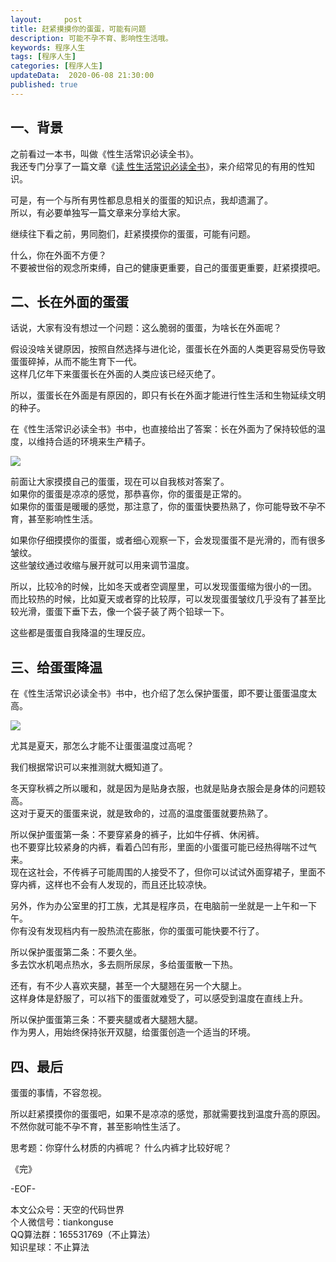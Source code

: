 ```yaml
---   
layout:     post  
title: 赶紧摸摸你的蛋蛋，可能有问题  
description: 可能不孕不育、影响性生活哦。    
keywords: 程序人生  
tags: [程序人生]    
categories: [程序人生]  
updateData:  2020-06-08 21:30:00  
published: true  
---  
```



## 一、背景  


之前看过一本书，叫做《性生活常识必读全书》。  
我还专门分享了一篇文章《[读 性生活常识必读全书](https://mp.weixin.qq.com/s/TwHLQRBb11G57O-ORRLqTA)》，来介绍常见的有用的性知识。   


可是，有一个与所有男性都息息相关的蛋蛋的知识点，我却遗漏了。   
所以，有必要单独写一篇文章来分享给大家。  


继续往下看之前，男同胞们，赶紧摸摸你的蛋蛋，可能有问题。  


什么，你在外面不方便？  
不要被世俗的观念所束缚，自己的健康更重要，自己的蛋蛋更重要，赶紧摸摸吧。  


## 二、长在外面的蛋蛋  


话说，大家有没有想过一个问题：这么脆弱的蛋蛋，为啥长在外面呢？  


假设没啥关键原因，按照自然选择与进化论，蛋蛋长在外面的人类更容易受伤导致蛋蛋碎掉，从而不能生育下一代。  
这样几亿年下来蛋蛋长在外面的人类应该已经灭绝了。  


所以，蛋蛋长在外面是有原因的，即只有长在外面才能进行性生活和生物延续文明的种子。  


在《性生活常识必读全书》书中，也直接给出了答案：长在外面为了保持较低的温度，以维持合适的环境来生产精子。  


![](//res2020.tiankonguse.com/images/2020/06/08/001.png)


前面让大家摸摸自己的蛋蛋，现在可以自我核对答案了。  
如果你的蛋蛋是凉凉的感觉，那恭喜你，你的蛋蛋是正常的。  
如果你的蛋蛋是暖暖的感觉，那注意了，你的蛋蛋快要热熟了，你可能导致不孕不育，甚至影响性生活。  


如果你仔细摸摸你的蛋蛋，或者细心观察一下，会发现蛋蛋不是光滑的，而有很多皱纹。  
这些皱纹通过收缩与展开就可以用来调节温度。  


所以，比较冷的时候，比如冬天或者空调屋里，可以发现蛋蛋缩为很小的一团。  
而比较热的时候，比如夏天或者穿的比较厚，可以发现蛋蛋皱纹几乎没有了甚至比较光滑，蛋蛋下垂下去，像一个袋子装了两个铅球一下。    


这些都是蛋蛋自我降温的生理反应。  


## 三、给蛋蛋降温  


在《性生活常识必读全书》书中，也介绍了怎么保护蛋蛋，即不要让蛋蛋温度太高。  


![](//res2020.tiankonguse.com/images/2020/06/08/002.png)


尤其是夏天，那怎么才能不让蛋蛋温度过高呢？  


我们根据常识可以来推测就大概知道了。  


冬天穿秋裤之所以暖和，就是因为是贴身衣服，也就是贴身衣服会是身体的问题较高。  
这对于夏天的蛋蛋来说，就是致命的，过高的温度蛋蛋就要热熟了。  


所以保护蛋蛋第一条：不要穿紧身的裤子，比如牛仔裤、休闲裤。  
也不要穿比较紧身的内裤，看着凸凹有形，里面的小蛋蛋可能已经热得喘不过气来。  
现在这社会，不传裤子可能周围的人接受不了，但你可以试试外面穿裙子，里面不穿内裤，这样也不会有人发现的，而且还比较凉快。  


另外，作为办公室里的打工族，尤其是程序员，在电脑前一坐就是一上午和一下午。  
你有没有发现档内有一股热流在膨胀，你的蛋蛋可能快要不行了。  


所以保护蛋蛋第二条：不要久坐。  
多去饮水机喝点热水，多去厕所尿尿，多给蛋蛋散一下热。  


还有，有不少人喜欢夹腿，甚至一个大腿翘在另一个大腿上。  
这样身体是舒服了，可以裆下的蛋蛋就难受了，可以感受到温度在直线上升。  


所以保护蛋蛋第三条：不要夹腿或者大腿翘大腿。  
作为男人，用始终保持张开双腿，给蛋蛋创造一个适当的环境。  


## 四、最后  


蛋蛋的事情，不容忽视。  


所以赶紧摸摸你的蛋蛋吧，如果不是凉凉的感觉，那就需要找到温度升高的原因。  
不然你就可能不孕不育，甚至影响性生活了。  


思考题：你穿什么材质的内裤呢？ 什么内裤才比较好呢？  



《完》  


-EOF-  



本文公众号：天空的代码世界  
个人微信号：tiankonguse  
QQ算法群：165531769（不止算法）  
知识星球：不止算法  

